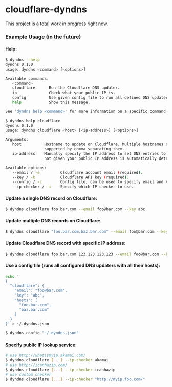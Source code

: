# cloudflare-dyndns

This project is a total work in progress right now.

### Example Usage (in the future)

#### Help:

```bash
$ dyndns --help
dyndns 0.1.0
usage: dyndns <command> [<options>]

Available commands:
   <command>
   cloudflare      Run the Cloudflare DNS updater.
   ip              Check what your public IP is.
   config          Use given config file to run all defined DNS updaters.
   help            Show this message.

See 'dyndns help <command>' for more information on a specific command.
```

```bash
$ dyndns help cloudflare
dyndns 0.1.0
usage: dyndns cloudflare <host> [<ip-address>] [<options>]

Arguments:
   host          Hostname to update on Cloudflare. Multiple hostnames are
                 supperted by comma separating them.
   ip-address    Manually specify the IP address to set DNS entries to. When
                 not given your public IP address is automatically detected.

Available options:
   --email / -e         Cloudflare account email (required).
   --key / -k           Cloudflare API key (required).
   --config / -c        Config file, can be used to specify email and API key.
   --ip-checker / -i    Specify which IP checker to use.
```

#### Update a single DNS record on Cloudflare:

```bash
$ dyndns cloudflare foo.bar.com --email foo@bar.com --key abc
```

#### Update multiple DNS records on Cloudflare:

```bash
$ dyndns cloudflare "foo.bar.com,baz.bar.com" --email foo@bar.com --key abc
```

#### Update Cloudflare DNS record with specific IP address:

```bash
$ dyndns cloudflare foo.bar.com 123.123.123.123 --email foo@bar.com --key abc
```

#### Use a config file (runs all configured DNS updaters with all their hosts):

```bash
echo '
{
  "cloudflare": {
    "email": "foo@bar.com",
    "key": "abc",
    "hosts": [
      "foo.bar.com",
      "baz.bar.com"
    ]
  }
}' > ~/.dyndns.json

$ dyndns config "~/.dyndns.json"
```

#### Specify public IP lookup service:

```bash
# use http://whatismyip.akamai.com/
$ dyndns cloudflare [...] --ip-checker akamai
# use http://icanhazip.com/
$ dyndns cloudflare [...] --ip-checker icanhazip
# use custom checker
$ dyndns cloudflare [...] --ip-checker "http://myip.foo.com/"
```
